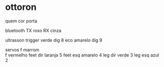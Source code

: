 # ottoron

quem      cor       porta

bluetooth
TX        roxo
RX        cinza

ultrasson
trigger   verde     dig 8
eco       amarelo   dig 9

servos
f           marrom      
f           vermelho 
feet dir    laranja   5
feet esq    amarelo   4
leg dir     verde     3
leg esq     azul      2

